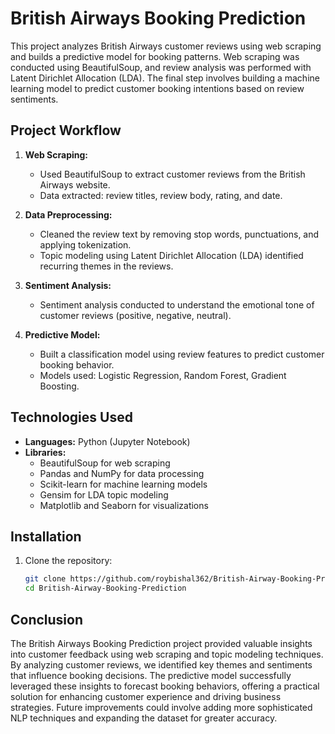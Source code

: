 # British Airways Booking Prediction

This project analyzes British Airways customer reviews using web scraping and builds a predictive model for booking patterns. Web scraping was conducted using BeautifulSoup, and review analysis was performed with Latent Dirichlet Allocation (LDA). The final step involves building a machine learning model to predict customer booking intentions based on review sentiments.


## Project Workflow

1. **Web Scraping:**
   - Used BeautifulSoup to extract customer reviews from the British Airways website.
   - Data extracted: review titles, review body, rating, and date.

2. **Data Preprocessing:**
   - Cleaned the review text by removing stop words, punctuations, and applying tokenization.
   - Topic modeling using Latent Dirichlet Allocation (LDA) identified recurring themes in the reviews.

3. **Sentiment Analysis:**
   - Sentiment analysis conducted to understand the emotional tone of customer reviews (positive, negative, neutral).

4. **Predictive Model:**
   - Built a classification model using review features to predict customer booking behavior.
   - Models used: Logistic Regression, Random Forest, Gradient Boosting.

## Technologies Used

- **Languages:** Python (Jupyter Notebook)
- **Libraries:**
  - BeautifulSoup for web scraping
  - Pandas and NumPy for data processing
  - Scikit-learn for machine learning models
  - Gensim for LDA topic modeling
  - Matplotlib and Seaborn for visualizations

## Installation

1. Clone the repository:
   ```bash
   git clone https://github.com/roybishal362/British-Airway-Booking-Prediction.git
   cd British-Airway-Booking-Prediction
## Conclusion
The British Airways Booking Prediction project provided valuable insights into customer feedback using web scraping and topic modeling techniques. By analyzing customer reviews, we identified key themes and sentiments that influence booking decisions. The predictive model successfully leveraged these insights to forecast booking behaviors, offering a practical solution for enhancing customer experience and driving business strategies. Future improvements could involve adding more sophisticated NLP techniques and expanding the dataset for greater accuracy.

